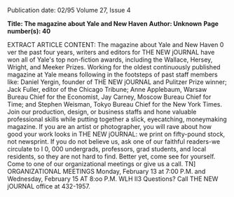 Publication date: 02/95
Volume 27, Issue 4

**Title: The magazine about Yale and New Haven**
**Author: Unknown**
**Page number(s): 40**

EXTRACT ARTICLE CONTENT:
The magazine about Yale and New Haven 
0 
ver the past four years, writers and editors for THE NEW jOURNAL have won all of Yale's top non-fiction awards, 
including the Wallace, Hersey, Wright, and Meeker Prizes. Working for the oldest continuously published magazine 
at Yale means following in the footsteps of past staff members like: Daniel Yergin, founder of THE NEW jOURNAL and 
Pulitzer Prize winner; Jack Fuller, editor of the Chicago Tribune; Anne Applebaum, Warsaw Bureau Chief for the Economist, 
Jay Carney, Moscow Bureau Chief for Time; and Stephen Weisman, Tokyo Bureau Chief for the New York Times. 
Join our production, design, or business staffs and hone valuable professional skills while putting together a slick, 
eyecatching, moneymaking magazine. If you are an artist or photographer, you will rave about how good your work looks in 
THE NEW jOURNAL: we print on fifty-pound stock, not newsprint. 
If you do not believe us, ask one of our faithful readers-we circulate to I 0, 000 undergrads, professors, grad students, and 
local residents, so they are not hard to find. Better yet, come see for yourself. Come to one of our organizational meetings or 
give us a call. 
TN] ORGANIZATIONAL MEETINGS 
Monday, February 13 at 7:00 P.M. and 
Wednesday, February 15 AT 8:oo P.M. 
WLH II3 
Questions? Call THE NEW jOURNAL office at 432-1957.